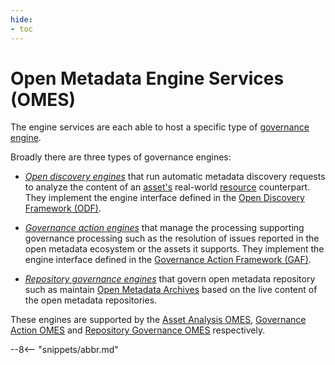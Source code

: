 ```yaml
---
hide:
- toc
---
```


<!-- SPDX-License-Identifier: CC-BY-4.0 -->
<!-- Copyright Contributors to the Egeria project. -->

# Open Metadata Engine Services (OMES)

The engine services are each able to host a specific type of [governance engine](/concepts/governance-engine). 

Broadly there are three types of governance engines:

- *[Open discovery engines](/concepts/open-discovery-engine)* that run automatic metadata discovery requests to analyze the content of an [asset's](/concepts/asset) real-world [resource](/conceepts/resource) counterpart. They implement the engine interface defined in the [Open Discovery Framework (ODF)](/frameworks/odf/overview).

- *[Governance action engines](/concepts/governance-action-engine)* that manage the processing supporting governance processing such as the resolution of issues reported in the open metadata ecosystem or the assets it supports.  They implement the engine interface defined in the [Governance Action Framework (GAF)](/frameworks/gaf/overview).

- *[Repository governance engines](/concepts/repository-governance-engine)* that govern open metadata repository such as maintain [Open Metadata Archives](/concepts/open-meetadata-archive) based on the live content of the open metadata repositories.

These engines are supported by the [Asset Analysis OMES](/services/omes/asset-analysis/overview), [Governance Action OMES](/services/omes/governance-action/overview) and [Repository Governance OMES](/services/omes/repository-governance/overview) respectively.

--8<-- "snippets/abbr.md"
